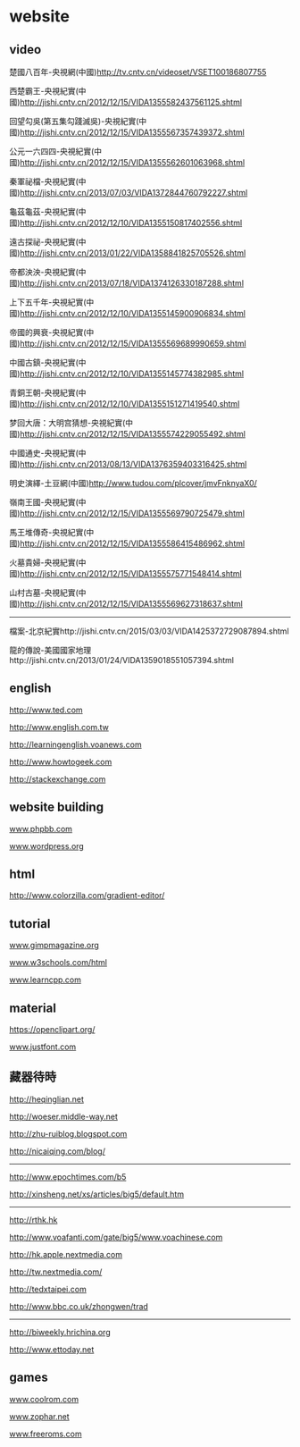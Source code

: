 website
=========

video
---
楚國八百年-央視網(中國)http://tv.cntv.cn/videoset/VSET100186807755

西楚霸王-央視紀實(中國)http://jishi.cntv.cn/2012/12/15/VIDA1355582437561125.shtml

回望勾吳(第五集勾踐滅吳)-央視紀實(中國)http://jishi.cntv.cn/2012/12/15/VIDA1355567357439372.shtml

公元一六四四-央視紀實(中國)http://jishi.cntv.cn/2012/12/15/VIDA1355562601063968.shtml

秦軍祕檔-央視紀實(中國)http://jishi.cntv.cn/2013/07/03/VIDA1372844760792227.shtml

龜茲龜茲-央視紀實(中國)http://jishi.cntv.cn/2012/12/10/VIDA1355150817402556.shtml

遠古探祕-央視紀實(中國)http://jishi.cntv.cn/2013/01/22/VIDA1358841825705526.shtml

帝都泱泱-央視紀實(中國)http://jishi.cntv.cn/2013/07/18/VIDA1374126330187288.shtml

上下五千年-央視紀實(中國)http://jishi.cntv.cn/2012/12/10/VIDA1355145900906834.shtml

帝國的興衰-央視紀實(中國)http://jishi.cntv.cn/2012/12/15/VIDA1355569689990659.shtml

中國古鎮-央視紀實(中國)http://jishi.cntv.cn/2012/12/10/VIDA1355145774382985.shtml

青銅王朝-央視紀實(中國)http://jishi.cntv.cn/2012/12/10/VIDA1355151271419540.shtml

梦回大唐：大明宫猜想-央視紀實(中國)http://jishi.cntv.cn/2012/12/15/VIDA1355574229055492.shtml

中國通史-央視紀實(中國)http://jishi.cntv.cn/2013/08/13/VIDA1376359403316425.shtml

明史演繹-土豆網(中國)http://www.tudou.com/plcover/jmvFnknyaX0/

嶺南王國-央視紀實(中國)http://jishi.cntv.cn/2012/12/15/VIDA1355569790725479.shtml

馬王堆傳奇-央視紀實(中國)http://jishi.cntv.cn/2012/12/15/VIDA1355586415486962.shtml

火墓貴婦-央視紀實(中國)http://jishi.cntv.cn/2012/12/15/VIDA1355575771548414.shtml

山村古墓-央視紀實(中國)http://jishi.cntv.cn/2012/12/15/VIDA1355569627318637.shtml

---
檔案-北京紀實http://jishi.cntv.cn/2015/03/03/VIDA1425372729087894.shtml

龍的傳說-美國國家地理http://jishi.cntv.cn/2013/01/24/VIDA1359018551057394.shtml

english
---
http://www.ted.com

http://www.english.com.tw

http://learningenglish.voanews.com

http://www.howtogeek.com

http://stackexchange.com

website building
---
www.phpbb.com

www.wordpress.org

html
---
http://www.colorzilla.com/gradient-editor/

tutorial
---
www.gimpmagazine.org

www.w3schools.com/html

www.learncpp.com

material
---
https://openclipart.org/

www.justfont.com

藏器待時
---
http://heqinglian.net

http://woeser.middle-way.net

http://zhu-ruiblog.blogspot.com

http://nicaiqing.com/blog/

---
http://www.epochtimes.com/b5

http://xinsheng.net/xs/articles/big5/default.htm

---
http://rthk.hk

http://www.voafanti.com/gate/big5/www.voachinese.com

http://hk.apple.nextmedia.com

http://tw.nextmedia.com/

http://tedxtaipei.com

http://www.bbc.co.uk/zhongwen/trad

---
http://biweekly.hrichina.org

http://www.ettoday.net

games
---
www.coolrom.com

www.zophar.net

www.freeroms.com

